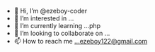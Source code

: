 - 👋 Hi, I’m @ezeboy-coder
- 👀 I’m interested in ...
- 🌱 I’m currently learning ...php
- 💞️ I’m looking to collaborate on ...
- 📫 How to reach me ...ezeboy122@gmail.com

<!---
ezeboy-coder/ezeboy-coder is a ✨ special ✨ repository because its `README.md` (this file) appears on your GitHub profile.
You can click the Preview link to take a look at your changes.
--->
